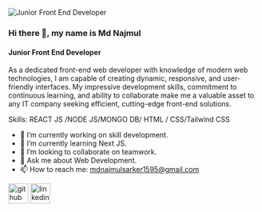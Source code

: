 ![Junior Front End Developer](https://media.licdn.com/dms/image/D4D16AQFlufn9sTi-mg/profile-displaybackgroundimage-shrink_350_1400/0/1714678241853?e=1723680000&v=beta&t=cxA4agDbtyjH3uMSHsYRc4_M_tteCP2BKmBdATN0PAE)

### Hi there 👋, my name is Md Najmul
#### Junior Front End Developer

As a dedicated front-end web developer with knowledge of modern web technologies, I am capable of creating dynamic, responsive, and user-friendly interfaces. My impressive development skills, commitment to continuous learning, and ability to collaborate make me a valuable asset to any IT company seeking efficient, cutting-edge front-end solutions.

Skills:  REACT JS /NODE JS/MONGO DB/ HTML / CSS/Tailwind CSS

- 🔭 I’m currently working on skill development. 
- 🌱 I’m currently learning Next JS. 
- 👯 I’m looking to collaborate on teamwork. 
- 💬 Ask me about Web Development. 
- 📫 How to reach me: mdnajmulsarker1595@gmail.com 


[<img src='https://cdn.jsdelivr.net/npm/simple-icons@3.0.1/icons/github.svg' alt='github' height='40'>](https://github.com/https://github.com/Najmulsp)  [<img src='https://cdn.jsdelivr.net/npm/simple-icons@3.0.1/icons/linkedin.svg' alt='linkedin' height='40'>](https://www.linkedin.com/in/www.linkedin.com/in/mdnajmulsarker/)  

